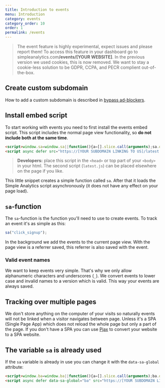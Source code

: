 ```yaml
---
title: Introduction to events
menu: Introduction
category: events
category_order: 10
order: 1
permalink: /events
---
```


<blockquote class="red">
  <p>The event feature is highly experimental, expect issues and please report them! To access this feature in your dashboard go to simpleanalytics.com<b>/events/[YOUR WEBSITE]</b>. In the previous version we used cookies, this is now removed. We want to stay a cookie-less solution to be GDPR, CCPA, and PECR complient out-of-the-box.</p>
</blockquote>

## Create custom subdomain

How to add a custom subdomain is described in [bypass ad-blockers](/bypass-ad-blockers).

## Install embed script

To start working with events you need to first install the events embed script. This script includes the normal page view functionality, so **do not include both at the same time**.

<!-- prettier-ignore -->
```html
<script>window.sa=window.sa||function(){a=[].slice.call(arguments);sa.q?sa.q.push(a):sa.q=[a]};</script>
<script async defer src="https://[YOUR SUBDOMAIN LINKING TO US]/latest.js"></script>
```

> **Developers:** place this script in the `<head>` or top part of your `<body>` in your html. The second script (`latest.js`) can be placed elsewhere on the page if you like.

This little snippet creates a simple function called `sa`. After that it loads the Simple Analytics script asynchronously (it does not have any effect on your page load).

## `sa`-function

The `sa`-function is the function you'll need to use to create events. To track an event it's as simple as this:

```js
sa("click_signup");
```

In the background we add the events to the current page view. With the page view is a referrer saved, this referrer is also saved with the event.

### Valid event names

We want to keep events very simple. That's why we only allow alphanumeric characters and underscores (`_`). We convert events to lower case and invalid names to a version which is valid. This way your events are always saved.

## Tracking over multiple pages

We don't store anything on the computer of your visits so naturally events will not be linked when a visitor navigates between page. Unless it's a SPA (Single Page App) which does not reload the whole page but only a part of the page. If you don't have a SPA you can use [Pjax](https://github.com/MoOx/pjax/) to convert your website to a SPA website.

## The variable `sa` is already used

If the `sa` variable is already in use you can change it with the `data-sa-global` attribute:

<!-- prettier-ignore -->
```html
<script>window.ba=window.ba||function(){a=[].slice.call(arguments);ba.q?ba.q.push(a):ba.q=[a]};</script>
<script async defer data-sa-global="ba" src="https://[YOUR SUBDOMAIN LINKING TO US]/e.js"></script>
```
